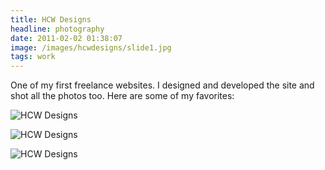 ```yaml
---
title: HCW Designs
headline: photography
date: 2011-02-02 01:38:07
image: /images/hcwdesigns/slide1.jpg
tags: work
---
```


One of my first freelance websites. I designed and developed the site and shot all the photos too. Here are some of my favorites:

![HCW Designs](/images/hcwdesigns/slide1.jpg)

![HCW Designs](/images/hcwdesigns/slide3.jpg)

![HCW Designs](/images/hcwdesigns/slide5.jpg)

